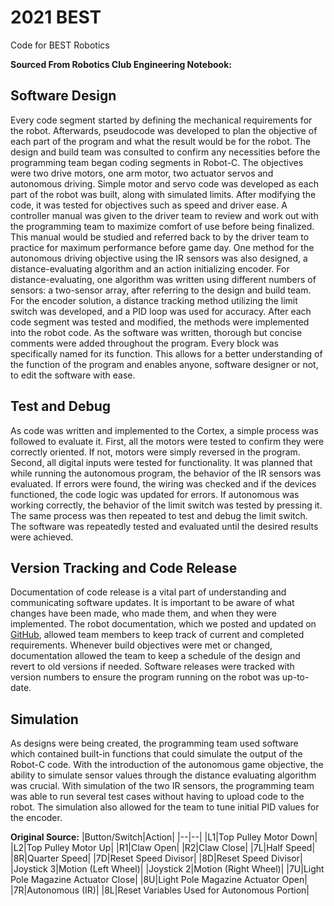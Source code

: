 # 2021 BEST
Code for BEST Robotics

**Sourced From Robotics Club Engineering Notebook:** 
## Software Design
Every code segment started by defining the mechanical requirements for the robot. Afterwards, pseudocode was developed to plan the objective of each part of the program and what the result would be for the robot. The design and build team was consulted to confirm any necessities before the programming team began coding segments in Robot-C. The objectives were two drive motors, one arm motor, two actuator servos and autonomous driving. Simple motor and servo code was developed as each part of the robot was built, along with simulated limits. After modifying the code, it was tested for objectives such as speed and driver ease. A controller manual was given to the driver team to review and work out with the programming team to maximize comfort of use before being finalized. This manual would be studied and referred back to by the driver team to practice for maximum performance before game day. One method for the autonomous driving objective using the IR sensors was also designed, a distance-evaluating algorithm and an action initializing encoder. For distance-evaluating, one algorithm was written using different numbers of sensors: a two-sensor array, after referring to the design and build team.  For the encoder solution, a distance tracking method utilizing the limit switch was developed, and a PID loop was used for accuracy. After each code segment was tested and modified, the methods were implemented into the robot code. As the software was written, thorough but concise comments were added throughout the program. Every block was specifically named for its function. This allows for a better understanding of the function of the program and enables anyone, software designer or not, to edit the software with ease.

## Test and Debug
As code was written and implemented to the Cortex, a simple process was followed to evaluate it. First, all the motors were tested to confirm they were correctly oriented. If not, motors were simply reversed in the program. Second, all digital inputs were tested for functionality. It was planned that while running the autonomous program, the behavior of the IR sensors was evaluated. If errors were found, the wiring was checked and if the devices functioned, the code logic was updated for errors. If autonomous was working correctly, the behavior of the limit switch was tested by pressing it. The same process was then repeated to test and debug the limit switch. The software was repeatedly tested and evaluated until the desired results were achieved.

## Version Tracking and Code Release
Documentation of code release is a vital part of understanding and communicating software updates. It is important to be aware of what changes have been made, who made them, and when they were implemented. The robot documentation, which we posted and updated on [GitHub](https://github.com/jpx32/BEST-2021/), allowed team members to keep track of current and completed requirements. Whenever build objectives were met or changed, documentation allowed the team to keep a schedule of the design and revert to old versions if needed. Software releases were tracked with version numbers to ensure the program running on the robot was up-to-date.

## Simulation
As designs were being created,  the programming team used software which contained built-in functions that could simulate the output of the Robot-C code. With the introduction of the autonomous game objective, the ability to simulate sensor values through the distance evaluating algorithm was crucial. With simulation of the two IR sensors, the programming team was able to run several test cases without having to upload code to the robot. The simulation also allowed for the team to tune initial PID values for the encoder.

**Original Source:**
|Button/Switch|Action|
|--|--|
|L1|Top Pulley Motor Down|
|L2|Top Pulley Motor Up|
|R1|Claw Open|
|R2|Claw Close|
|7L|Half Speed|
|8R|Quarter Speed|
|7D|Reset Speed Divisor|
|8D|Reset Speed Divisor|
|Joystick 3|Motion (Left Wheel)|
|Joystick  2|Motion (Right Wheel)|
|7U|Light Pole Magazine Actuator Close|
|8U|Light Pole Magazine Actuator Open|
|7R|Autonomous (IR)|
|8L|Reset Variables Used for Autonomous Portion|
